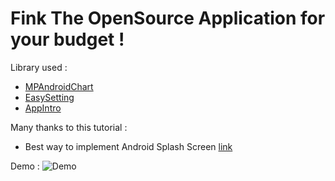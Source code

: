 # Fink The OpenSource Application for your budget !

Library used :  
- [MPAndroidChart](https://github.com/PhilJay/MPAndroidChart)
- [EasySetting](https://github.com/or-dvir/EasySettings)
- [AppIntro](https://github.com/AppIntro/AppIntro)

Many thanks to this tutorial : 
 - Best way to implement Android Splash Screen [link](https://github.com/hasancse91/Android-Splash-Screen-Implementation)


Demo : 
![Demo](Demo.gif)

